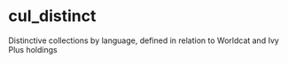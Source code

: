 # cul_distinct
Distinctive collections by language, defined in relation to Worldcat and Ivy Plus holdings
